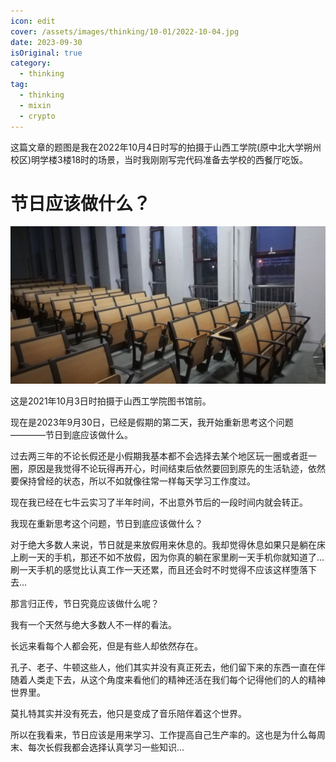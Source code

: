 ```yaml
---
icon: edit
cover: /assets/images/thinking/10-01/2022-10-04.jpg
date: 2023-09-30
isOriginal: true
category:
  - thinking
tag:
  - thinking
  - mixin
  - crypto
---
```


这篇文章的题图是我在2022年10月4日时写的拍摄于山西工学院(原中北大学朔州校区)明学楼3楼18时的场景，当时我刚刚写完代码准备去学校的西餐厅吃饭。

<!-- more -->

# 节日应该做什么？

![2021-10-03](/assets/images/thinking/10-01/2021-10-03.jpg)

这是2021年10月3日时拍摄于山西工学院图书馆前。

现在是2023年9月30日，已经是假期的第二天，我开始重新思考这个问题————节日到底应该做什么。

过去两三年的不论长假还是小假期我基本都不会选择去某个地区玩一圈或者逛一圈，原因是我觉得不论玩得再开心，时间结束后依然要回到原先的生活轨迹，依然要保持曾经的状态，所以不如就像往常一样每天学习工作度过。

现在我已经在七牛云实习了半年时间，不出意外节后的一段时间内就会转正。

我现在重新思考这个问题，节日到底应该做什么？

对于绝大多数人来说，节日就是来放假用来休息的。我却觉得休息如果只是躺在床上刷一天的手机，那还不如不放假，因为你真的躺在家里刷一天手机你就知道了...刷一天手机的感觉比认真工作一天还累，而且还会时不时觉得不应该这样堕落下去...

那言归正传，节日究竟应该做什么呢？

我有一个天然与绝大多数人不一样的看法。

长远来看每个人都会死，但是有些人却依然存在。

孔子、老子、牛顿这些人，他们其实并没有真正死去，他们留下来的东西一直在伴随着人类走下去，从这个角度来看他们的精神还活在我们每个记得他们的人的精神世界里。

莫扎特其实并没有死去，他只是变成了音乐陪伴着这个世界。

所以在我看来，节日应该是用来学习、工作提高自己生产率的。这也是为什么每周末、每次长假我都会选择认真学习一些知识...


